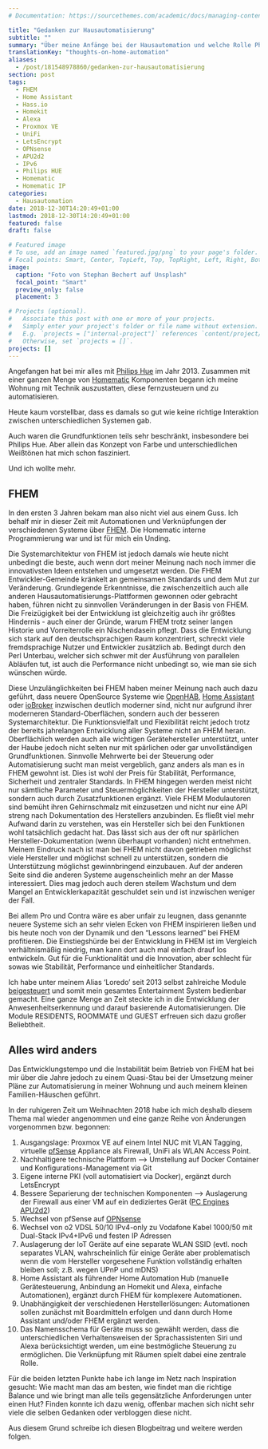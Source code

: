 ```yaml
---
# Documentation: https://sourcethemes.com/academic/docs/managing-content/

title: "Gedanken zur Hausautomatisierung"
subtitle: ""
summary: "Über meine Anfänge bei der Hausautomation und welche Rolle Philips HUE und Homematic dabei spielten."
translationKey: "thoughts-on-home-automation"
aliases:
  - /post/181548978860/gedanken-zur-hausautomatisierung
section: post
tags:
  - FHEM
  - Home Assistant
  - Hass.io
  - Homekit
  - Alexa
  - Proxmox VE
  - UniFi
  - LetsEncrypt
  - OPNsense
  - APU2d2
  - IPv6
  - Philips HUE
  - Homematic
  - Homematic IP
categories:
  - Hausautomation
date: 2018-12-30T14:20:49+01:00
lastmod: 2018-12-30T14:20:49+01:00
featured: false
draft: false

# Featured image
# To use, add an image named `featured.jpg/png` to your page's folder.
# Focal points: Smart, Center, TopLeft, Top, TopRight, Left, Right, BottomLeft, Bottom, BottomRight.
image:
  caption: "Foto von Stephan Bechert auf Unsplash"
  focal_point: "Smart"
  preview_only: false
  placement: 3

# Projects (optional).
#   Associate this post with one or more of your projects.
#   Simply enter your project's folder or file name without extension.
#   E.g. `projects = ["internal-project"]` references `content/project/deep-learning/index.md`.
#   Otherwise, set `projects = []`.
projects: []
---
```


Angefangen hat bei mir alles mit [Philips Hue](https://www.meethue.com/) im Jahr 2013. Zusammen mit einer ganzen Menge von [Homematic](https://www.homematic.com/) Komponenten begann ich meine Wohnung mit Technik auszustatten, diese fernzusteuern und zu automatisieren.

Heute kaum vorstellbar, dass es damals so gut wie keine richtige Interaktion zwischen unterschiedlichen Systemen gab.

Auch waren die Grundfunktionen teils sehr beschränkt, insbesondere bei Philips Hue. Aber allein das Konzept von Farbe und unterschiedlichen Weißtönen hat mich schon fasziniert.

Und ich wollte mehr.

## FHEM

In den ersten 3 Jahren bekam man also nicht viel aus einem Guss. Ich behalf mir in dieser Zeit mit Automationen und Verknüpfungen der verschiedenen Systeme über [FHEM](https://fhem.de/). Die Homematic interne Programmierung war und ist für mich ein Unding.

Die Systemarchitektur von FHEM ist jedoch damals wie heute nicht unbedingt die beste, auch wenn dort meiner Meinung nach noch immer die innovativsten Ideen entstehen und umgesetzt werden.
Die FHEM Entwickler-Gemeinde kränkelt an gemeinsamen Standards und dem Mut zur Veränderung. Grundlegende Erkenntnisse, die zwischenzeitlich auch alle anderen Hausautomatisierungs-Plattformen gewonnen oder gebracht haben, führen nicht zu sinnvollen Veränderungen in der Basis von FHEM. Die Freizügigkeit bei der Entwicklung ist gleichzeitig auch ihr größtes Hindernis - auch einer der Gründe, warum FHEM trotz seiner langen Historie und Vorreiterrolle ein Nischendasein pflegt. Dass die Entwicklung sich stark auf den deutschsprachigen Raum konzentriert, schreckt viele fremdsprachige Nutzer und Entwickler zusätzlich ab.
Bedingt durch den Perl Unterbau, welcher sich schwer mit der Ausführung von parallelen Abläufen tut, ist auch die Performance nicht unbedingt so, wie man sie sich wünschen würde.

Diese Unzulänglichkeiten bei FHEM haben meiner Meinung nach auch dazu geführt, dass neuere OpenSource Systeme wie [OpenHAB](https://www.openhab.org/), [Home Assistant](https://home-assistant.io/) oder [ioBroker](http://iobroker.net/) inzwischen deutlich moderner sind, nicht nur aufgrund ihrer moderneren Standard-Oberflächen, sondern auch der besseren Systemarchitektur. Die Funktionsvielfalt und Flexibilität reicht jedoch trotz der bereits jahrelangen Entwicklung aller Systeme nicht an FHEM heran. Oberflächlich werden auch alle wichtigen Gerätehersteller unterstützt, unter der Haube jedoch nicht selten nur mit spärlichen oder gar unvollständigen Grundfunktionen. Sinnvolle Mehrwerte bei der Steuerung oder Automatisierung sucht man meist vergeblich, ganz anders als man es in FHEM gewohnt ist. Dies ist wohl der Preis für Stabilität, Performance, Sicherheit und zentraler Standards.
In FHEM hingegen werden meist nicht nur sämtliche Parameter und Steuermöglichkeiten der Hersteller unterstützt, sondern auch durch Zusatzfunktionen ergänzt. Viele FHEM Modulautoren sind bemüht ihren Gehirnschmalz mit einzusetzen und nicht nur eine API streng nach Dokumentation des Herstellers anzubinden. Es fließt viel mehr Aufwand darin zu verstehen, was ein Hersteller sich bei den Funktionen wohl tatsächlich gedacht hat. Das lässt sich aus der oft nur spärlichen Hersteller-Dokumentation (wenn überhaupt vorhanden) nicht entnehmen. Meinem Eindruck nach ist man bei FHEM nicht davon getrieben möglichst viele Hersteller und möglichst schnell zu unterstützen, sondern die Unterstützung möglichst gewinnbringend einzubauen. Auf der anderen Seite sind die anderen Systeme augenscheinlich mehr an der Masse interessiert. Dies mag jedoch auch deren steilem Wachstum und dem Mangel an Entwicklerkapazität geschuldet sein und ist inzwischen weniger der Fall.

Bei allem Pro und Contra wäre es aber unfair zu leugnen, dass genannte neuere Systeme sich an sehr vielen Ecken von FHEM inspirieren ließen und bis heute noch von der Dynamik und den “Lessons learned” bei FHEM profitieren. Die Einstiegshürde bei der Entwicklung in FHEM ist im Vergleich verhältnismäßig niedrig, man kann dort auch mal einfach drauf los entwickeln. Gut für die Funktionalität und die Innovation, aber schlecht für sowas wie Stabilität, Performance und einheitlicher Standards.

Ich habe unter meinem Alias ‘Loredo’ seit 2013 selbst zahlreiche Module [beigesteuert](https://svn.fhem.de/#contributors) und somit mein gesamtes Entertainment System bedienbar gemacht. Eine ganze Menge an Zeit steckte ich in die Entwicklung der Anwesenheitserkennung und darauf basierende Automatisierungen. Die Module RESIDENTS, ROOMMATE und GUEST erfreuen sich dazu großer Beliebtheit.

## Alles wird anders

Das Entwicklungstempo und die Instabilität beim Betrieb von FHEM hat bei mir über die Jahre jedoch zu einem Quasi-Stau bei der Umsetzung meiner Pläne zur Automatisierung in meiner Wohnung und auch meinem kleinen Familien-Häuschen geführt.

In der ruhigeren Zeit um Weihnachten 2018 habe ich mich deshalb diesem Thema mal wieder angenommen und eine ganze Reihe von Änderungen vorgenommen bzw. begonnen:

1.  Ausgangslage: Proxmox VE auf einem Intel NUC mit VLAN Tagging, virtuelle [pfSense](https://www.pfsense.org/) Appliance als Firewall, UniFi als WLAN Access Point.
2.  Nachhaltigere technische Plattform --&gt; Umstellung auf Docker Container und Konfigurations-Management via Git
3.  Eigene interne PKI (voll automatisiert via Docker), ergänzt durch LetsEncrypt
4.  Bessere Separierung der technischen Komponenten --&gt; Auslagerung der Firewall aus einer VM auf ein dediziertes Gerät ([PC Engines APU2d2](https://pcengines.ch/apu2d2.htm))
5.  Wechsel von pfSense auf [OPNsense](https://www.opnsense.org/)
6.  Wechsel von o2 VDSL 50/10 IPv4-only zu Vodafone Kabel 1000/50 mit Dual-Stack IPv4+IPv6 und festen IP Adressen
7.  Auslagerung der IoT Geräte auf eine separate WLAN SSID (evtl. noch separates VLAN, wahrscheinlich für einige Geräte aber problematisch wenn die vom Hersteller vorgesehene Funktion vollständig erhalten bleiben soll; z.B. wegen UPnP und mDNS)
8.  Home Assistant als führender Home Automation Hub (manuelle Gerätesteuerung, Anbindung an Homekit und Alexa, einfache Automationen), ergänzt durch FHEM für komplexere Automationen.
9.  Unabhängigkeit der verschiedenen Herstellerlösungen: Automationen sollen zunächst mit Boardmitteln erfolgen und dann durch Home Assistant und/oder FHEM ergänzt werden.
10.  Das Namensschema für Geräte muss so gewählt werden, dass die unterschiedlichen Verhaltensweisen der Sprachassistenten Siri und Alexa berücksichtigt werden, um eine bestmögliche Steuerung zu ermöglichen. Die Verknüpfung mit Räumen spielt dabei eine zentrale Rolle.

Für die beiden letzten Punkte habe ich lange im Netz nach Inspiration gesucht: Wie macht man das am besten, wie findet man die richtige Balance und wie bringt man alle teils gegensätzliche Anforderungen unter einen Hut?
Finden konnte ich dazu wenig, offenbar machen sich nicht sehr viele die selben Gedanken oder verbloggen diese nicht.

Aus diesem Grund schreibe ich diesen Blogbeitrag und weitere werden folgen.
